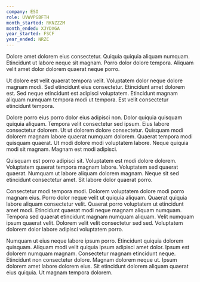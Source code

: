 ```yaml
---
company: ESO
role: UVWVPGBFTH
month_started: RKNZZZM
month_ended: XJYDXGA
year_started: FSCF
year_ended: NRZC
---
```


Dolore amet dolorem eius consectetur. Quiquia quiquia aliquam numquam. Etincidunt ut labore neque sit magnam. Porro dolor dolore tempora. Aliquam velit amet dolor dolorem quaerat neque porro.

Ut dolore est velit quaerat tempora velit. Voluptatem dolor neque dolore magnam modi. Sed etincidunt eius consectetur. Etincidunt amet dolorem est. Sed neque etincidunt est adipisci voluptatem. Etincidunt magnam aliquam numquam tempora modi ut tempora. Est velit consectetur etincidunt tempora.

Dolore porro eius porro dolor eius adipisci non. Dolor quiquia quisquam quiquia aliquam. Tempora velit consectetur sed ipsum. Eius labore consectetur dolorem. Ut ut dolorem dolore consectetur. Quisquam modi dolorem magnam labore quaerat numquam dolorem. Quaerat tempora modi quisquam quaerat. Ut modi dolore modi voluptatem labore. Neque quiquia modi sit magnam. Magnam est modi adipisci.

Quisquam est porro adipisci sit. Voluptatem est modi dolore dolorem. Voluptatem quaerat tempora magnam labore. Voluptatem sed quaerat quaerat. Numquam ut labore aliquam dolorem magnam. Neque sit sed etincidunt consectetur amet. Sit labore dolor quaerat porro.

Consectetur modi tempora modi. Dolorem voluptatem dolore modi porro magnam eius. Porro dolor neque velit ut quiquia aliquam. Quaerat quiquia labore aliquam consectetur velit. Quaerat porro voluptatem ut etincidunt amet modi. Etincidunt quaerat modi neque magnam aliquam numquam. Tempora sed quaerat etincidunt magnam numquam aliquam. Velit numquam ipsum quaerat velit. Dolorem velit velit consectetur sed sed. Voluptatem dolorem dolor labore adipisci voluptatem porro.

Numquam ut eius neque labore ipsum porro. Etincidunt quiquia dolorem quisquam. Aliquam modi velit quiquia ipsum adipisci amet dolor. Ipsum est dolorem numquam magnam. Consectetur magnam etincidunt neque. Etincidunt non consectetur dolore. Magnam dolorem neque ut. Ipsum dolorem amet labore dolorem eius. Sit etincidunt dolorem aliquam quaerat eius quiquia. Ut magnam tempora dolorem.
    